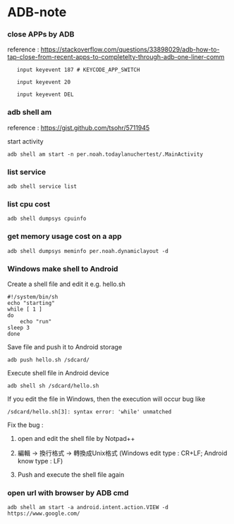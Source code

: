 # ADB-note

### close APPs by ADB

reference : https://stackoverflow.com/questions/33898029/adb-how-to-tap-close-from-recent-apps-to-completelty-through-adb-one-liner-comm

       input keyevent 187 # KEYCODE_APP_SWITCH

       input keyevent 20

       input keyevent DEL       

### adb shell am

reference : https://gist.github.com/tsohr/5711945

start activity
  
    adb shell am start -n per.noah.todaylanuchertest/.MainActivity

### list service

    adb shell service list

### list cpu cost

    adb shell dumpsys cpuinfo

### get memory usage cost on a app  

    adb shell dumpsys meminfo per.noah.dynamiclayout -d
    
### Windows make shell to Android

Create a shell file and edit it e.g. hello.sh
    
    #!/system/bin/sh 
    echo "starting"
    while [ 1 ] 
    do     
        echo "run"     
	sleep 3
    done

Save file and push it to Android storage

    adb push hello.sh /sdcard/

Execute shell file in Android device

    adb shell sh /sdcard/hello.sh
    
If you edit the file in Windows, then the execution will occur bug like 

    /sdcard/hello.sh[3]: syntax error: 'while' unmatched
    
Fix the bug :

1. open and edit the shell file by Notpad++

2. 編輯 -> 換行格式 -> 轉換成Unix格式 (Windows edit type : CR+LF; Android know type : LF)

3. Push and execute the shell file again


### open url with browser by ADB cmd

    adb shell am start -a android.intent.action.VIEW -d https://www.google.com/
